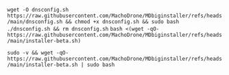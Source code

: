 

```wget -O dnsconfig.sh https://raw.githubusercontent.com/MachoDrone/MDbiginstaller/refs/heads/main/dnsconfig.sh && chmod +x dnsconfig.sh && sudo bash ./dnsconfig.sh && rm dnsconfig.sh```
```bash <(wget -qO- https://raw.githubusercontent.com/MachoDrone/MDbiginstaller/refs/heads/main/installer-beta.sh)```




```sudo -v && wget -qO- https://raw.githubusercontent.com/MachoDrone/MDbiginstaller/refs/heads/main/installer-beta.sh | sudo bash```
